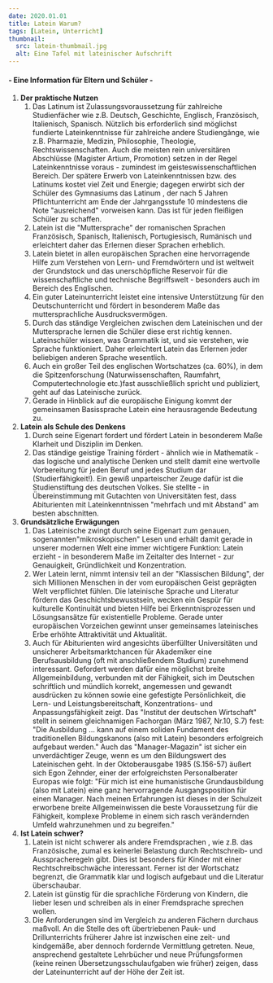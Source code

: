 ```yaml
---
date: 2020.01.01
title: Latein Warum?
tags: [Latein, Unterricht]
thumbnail:
  src: latein-thumbmail.jpg
  alt: Eine Tafel mit lateinischer Aufschrift
---
```


<h4 class="text_mitte"> - Eine Information für Eltern und Schüler - </h4>

<ol>
  <li><span><strong>Der praktische Nutzen</strong></span>

  <ol>
<li>Das Latinum ist Zulassungsvoraussetzung für zahlreiche
Studienfächer wie z.B. Deutsch, Geschichte, Englisch, Französisch,
Italienisch, Spanisch. Nützlich bis erforderlich sind möglichst
fundierte Lateinkenntnisse für zahlreiche andere Studiengãnge, wie
z.B. Pharmazie, Medizin, Philosophie, Theologie,
Rechtswissenschaften. Auch die meisten rein universitären
Abschlüsse (Magister Artium, Promotion) setzen in der Regel
Lateinkenntnisse voraus - zumindest im geisteswissenschaftlichen
Bereich. Der spätere Erwerb von Lateinkenntnissen bzw. des
Latinums kostet viel Zeit und Energie; dagegen erwirbt sich der
Schüler des Gymnasiums das Latinum , der nach 5 Jahren
Pflichtunterricht am Ende der Jahrgangsstufe 10 mindestens die
Note "ausreichend" vorweisen kann. Das ist für jeden fleißigen
Schüler zu schaffen.</li>

<li>Latein ist die "Muttersprache" der romanischen Sprachen
Französisch, Spanisch, Italienisch, Portugiesisch, Rumänisch und
erleichtert daher das Erlernen dieser Sprachen erheblich.</li>

<li>Latein bietet in allen europäischen Sprachen eine
hervorragende Hilfe zum Verstehen von Lern- und Fremdwörtern und
ist weltweit der Grundstock und das unerschöpfliche Reservoir für
die wissenschaftliche und technische Begriffswelt - besonders auch
im Bereich des Englischen.</li>

<li>Ein guter Lateinunterricht leistet eine intensive
Unterstützung für den Deutschunterricht und fördert in besonderem
Maße das muttersprachliche Ausdrucksvermögen.</li>

<li>Durch das ständige Vergleichen zwischen dem Lateinischen und
der Muttersprache lernen die Schüler diese erst richtig
kennen. Lateinschüler wissen, was Grammatik ist, und sie
verstehen, wie Sprache funktioniert. Daher erleichtert Latein das
Erlernen jeder beliebigen anderen Sprache wesentlich.</li>

<li>Auch ein großer Teil des englischen Wortschatzes (ca. 60%), in
dem die Spitzenforschung (Naturwissenschaften, Raumfahrt,
Computertechnologie etc.)fast ausschließlich spricht und
publiziert, geht auf das Lateinische zurück.</li>

<li>Gerade in Hinblick auf die europäische Einigung kommt der
gemeinsamen Basissprache Latein eine herausragende Bedeutung
zu.</li>

  </ol>

  </li>

  <li><span><strong>Latein als Schule des Denkens</strong></span>

  <ol>
<li>Durch seine Eigenart fordert und fördert Latein in besonderem
Maße Klarheit und Disziplin im Denken.</li>

<li>Das ständige geistige Training fördert - ähnlich wie in
Mathematik - das logische und analytische Denken und stellt damit
eine wertvolle Vorbereitung für jeden Beruf und jedes Studium dar
(Studierfähigkeit!). Ein gewiß unparteischer Zeuge dafür ist die
Studienstiftung des deutschen Volkes. Sie stellte - in
Übereinstimmung mit Gutachten von Universitäten fest, dass
Abiturienten mit Lateinkenntnissen "mehrfach und mit Abstand" am
besten abschnitten.</li>

  </ol>
  </li>

  <li><span><strong>Grundsätzliche Erwägungen</strong></span>

  <ol>
<li>Das Lateinische zwingt durch seine Eigenart zum genauen,
sogenannten"mikroskopischen" Lesen und erhält damit gerade in
unserer modernen Welt eine immer wichtigere Funktion: Latein erzieht
- in besonderem Maße im Zeitalter des Internet - zur Genauigkeit,
Gründlichkeit und Konzentration.</li>

<li>Wer Latein lernt, nimmt intensiv teil an der "Klassischen
Bildung", der sich Millionen Menschen in der vom europäischen Geist
geprägten Welt verpflichtet fühlen. Die lateinische Sprache und
Literatur fördern das Geschichtsbewusstsein, wecken ein Gespür für
kulturelle Kontinuität und bieten Hilfe bei Erkenntnisprozessen und
Lösungsansätze für existentielle Probleme. Gerade unter europäischen
Vorzeichen gewinnt unser gemeinsames lateinisches Erbe erhöhte
Attraktivität und Aktualität.</li>

<li>Auch für Abiturienten wird angesichts überfüllter
Universitäten und unsicherer Arbeitsmarktchancen für Akademiker
eine Berufsausbildung (oft mit anschließendem Studium) zunehmend
interessant. Gefordert werden dafür eine möglichst breite
Allgemeinbildung, verbunden mit der Fähigkeit, sich im Deutschen
schriftlich und mündlich korrekt, angemessen und gewandt
ausdrücken zu können sowie eine gefestigte Persönlichkeit, die
Lern- und Leistungsbereitschaft, Konzentrations- und
Anpassungsfähigkeit zeigt. Das "Institut der deutschen Wirtschaft"
stellt in seinem gleichnamigen Fachorgan (März 1987, Nr.10, S.7)
fest: "Die Ausbildung &hellip; kann auf einem soliden Fundament
des traditionellen Bildungskanons (also mit Latein) besonders
erfolgreich aufgebaut werden." Auch das "Manager-Magazin" ist
sicher ein unverdächtiger Zeuge, wenn es um den Bildungswert des
Lateinischen geht. In der Oktoberausgabe 1985 (S.156-57) äußert
sich Egon Zehnder, einer der erfolgreichsten Personalberater
Europas wie folgt: "Für mich ist eine humanistische
Grundausbildung (also mit Latein) eine ganz hervorragende
Ausgangsposition für einen Manager.  Nach meinen Erfahrungen ist
dieses in der Schulzeit erworbene breite Allgemeinwissen die beste
Voraussetzung für die Fähigkeit, komplexe Probleme in einem sich
rasch verändernden Umfeld wahrzunehmen und zu begreifen."</li>

</ol>
</li>

<li><span><strong>Ist Latein schwer?</strong></span>

<ol>
<li>Latein ist nicht schwerer als andere Fremdsprachen , wie
z.B. das Französische, zumal es keinerlei Belastung durch
Rechtschreib- und Ausspracheregeln gibt. Dies ist besonders für
Kinder mit einer Rechtschreibschwäche interessant. Ferner ist der
Wortschatz begrenzt, die Grammatik klar und logisch aufgebaut und
die Literatur überschaubar.</li>

<li>Latein ist günstig für die sprachliche Förderung von Kindern,
die lieber lesen und schreiben als in einer Fremdsprache sprechen
wollen.</li>

<li>Die Anforderungen sind im Vergleich zu anderen Fächern durchaus
maßvoll. An die Stelle des oft übertriebenen Pauk- und
Drillunterrichts früherer Jahre ist inzwischen eine zeit- und
kindgemäße, aber dennoch fordernde Vermittlung getreten. Neue,
ansprechend gestaltete Lehrbücher und neue Prüfungsformen (keine
reinen Übersetzungsschulaufgaben wie früher) zeigen, dass der
Lateinunterricht auf der Höhe der Zeit ist.</li>

</ol>
</li>
</ol>
<youtube watch="https://www.youtube.com/watch?v=S9rFS2VBhNM"></youtube>

